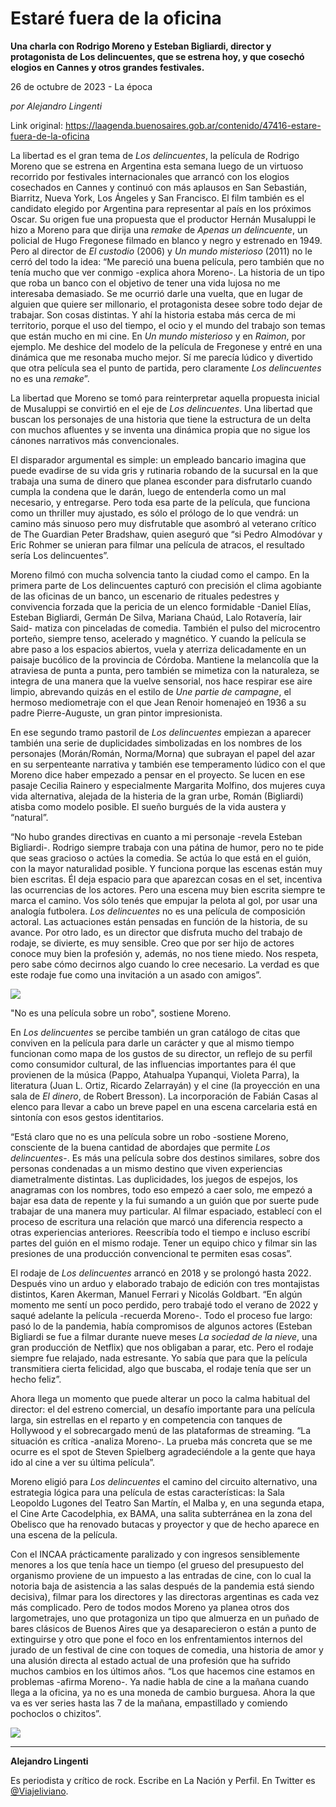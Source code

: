 # Estaré fuera de la oficina

**Una charla con Rodrigo Moreno y Esteban Bigliardi, director y protagonista de Los delincuentes, que se estrena hoy, y que cosechó elogios en Cannes y otros grandes festivales.**

26 de octubre de 2023 - La época

_por Alejandro Lingenti_

Link original: https://laagenda.buenosaires.gob.ar/contenido/47416-estare-fuera-de-la-oficina



La libertad es el gran tema de *Los delincuentes*, la película de Rodrigo Moreno que se estrena en Argentina esta semana luego de un virtuoso recorrido por festivales internacionales que arrancó con los elogios cosechados en Cannes y continuó con más aplausos en San Sebastián, Biarritz, Nueva York, Los Ángeles y San Francisco. El film también es el candidato elegido por Argentina para representar al país en los próximos Oscar. Su origen fue una propuesta que el productor Hernán Musaluppi le hizo a Moreno para que dirija una *remake* de *Apenas un delincuente*, un policial de Hugo Fregonese filmado en blanco y negro y estrenado en 1949. Pero al director de *El custodio* (2006) y *Un mundo misterioso* (2011) no le cerró del todo la idea: “Me pareció una buena película, pero también que no tenía mucho que ver conmigo -explica ahora Moreno-. La historia de un tipo que roba un banco con el objetivo de tener una vida lujosa no me interesaba demasiado. Se me ocurrió darle una vuelta, que en lugar de alguien que quiere ser millonario, el protagonista desee sobre todo dejar de trabajar. Son cosas distintas. Y ahí la historia estaba más cerca de mi territorio, porque el uso del tiempo, el ocio y el mundo del trabajo son temas que están mucho en mi cine. En *Un mundo misterioso* y en *Raimon*, por ejemplo. Me deshice del modelo de la película de Fregonese y entré en una dinámica que me resonaba mucho mejor. Sí me parecía lúdico y divertido que otra película sea el punto de partida, pero claramente *Los delincuentes* no es una *remake*”.




La libertad que Moreno se tomó para reinterpretar aquella propuesta inicial de Musaluppi se convirtió en el eje de *Los delincuentes*. Una libertad que buscan los personajes de una historia que tiene la estructura de un delta con muchos afluentes y se inventa una dinámica propia que no sigue los cánones narrativos más convencionales.




El disparador argumental es simple: un empleado bancario imagina que puede evadirse de su vida gris y rutinaria robando de la sucursal en la que trabaja una suma de dinero que planea esconder para disfrutarlo cuando cumpla la condena que le darán, luego de entenderla como un mal necesario, y entregarse. Pero toda esa parte de la película, que funciona como un thriller muy ajustado, es sólo el prólogo de lo que vendrá: un camino más sinuoso pero muy disfrutable que asombró al veterano crítico de The Guardian Peter Bradshaw, quien aseguró que “si Pedro Almodóvar y Eric Rohmer se unieran para filmar una película de atracos, el resultado sería Los delincuentes”.




Moreno filmó con mucha solvencia tanto la ciudad como el campo. En la primera parte de Los delincuentes capturó con precisión el clima agobiante de las oficinas de un banco, un escenario de rituales pedestres y convivencia forzada que la pericia de un elenco formidable -Daniel Elías, Esteban Bigliardi, Germán De Silva, Mariana Chaúd, Lalo Rotavería, Iair Said- matiza con pinceladas de comedia. También el pulso del microcentro porteño, siempre tenso, acelerado y magnético. Y cuando la película se abre paso a los espacios abiertos, vuela y aterriza delicadamente en un paisaje bucólico de la provincia de Córdoba. Mantiene la melancolía que la atraviesa de punta a punta, pero también se mimetiza con la naturaleza, se integra de una manera que la vuelve sensorial, nos hace respirar ese aire limpio, abrevando quizás en el estilo de *Une partie de campagne*, el hermoso mediometraje con el que Jean Renoir homenajeó en 1936 a su padre Pierre-Auguste, un gran pintor impresionista.




En ese segundo tramo pastoril de *Los delincuentes* empiezan a aparecer también una serie de duplicidades simbolizadas en los nombres de los personajes (Morán/Román, Norma/Morna) que subrayan el papel del azar en su serpenteante narrativa y también ese temperamento lúdico con el que Moreno dice haber empezado a pensar en el proyecto. Se lucen en ese pasaje Cecilia Rainero y especialmente Margarita Molfino, dos mujeres cuya vida alternativa, alejada de la histeria de la gran urbe, Román (Bigliardi) atisba como modelo posible. El sueño burgués de la vida austera y “natural”.




“No hubo grandes directivas en cuanto a mi personaje -revela Esteban Bigliardi-. Rodrigo siempre trabaja con una pátina de humor, pero no te pide que seas gracioso o actúes la comedia. Se actúa lo que está en el guión, con la mayor naturalidad posible. Y funciona porque las escenas están muy bien escritas. Él deja espacio para que aparezcan cosas en el set, incentiva las ocurrencias de los actores. Pero una escena muy bien escrita siempre te marca el camino. Vos sólo tenés que empujar la pelota al gol, por usar una analogía futbolera. *Los delincuentes* no es una película de composición actoral. Las actuaciones están pensadas en función de la historia, de su avance. Por otro lado, es un director que disfruta mucho del trabajo de rodaje, se divierte, es muy sensible. Creo que por ser hijo de actores conoce muy bien la profesión y, además, no nos tiene miedo. Nos respeta, pero sabe cómo decirnos algo cuando lo cree necesario. La verdad es que este rodaje fue como una invitación a un asado con amigos”.




![](https://cdn.feater.me/files/images/2881123/e0b476d8-519a-47c7-970f-ee5bdd2bdb3d.jpg)




"No es una película sobre un robo", sostiene Moreno.




En *Los delincuentes* se percibe también un gran catálogo de citas que conviven en la película para darle un carácter y que al mismo tiempo funcionan como mapa de los gustos de su director, un reflejo de su perfil como consumidor cultural, de las influencias importantes para él que provienen de la música (Pappo, Atahualpa Yupanqui, Violeta Parra), la literatura (Juan L. Ortiz, Ricardo Zelarrayán) y el cine (la proyección en una sala de *El dinero*, de Robert Bresson). La incorporación de Fabián Casas al elenco para llevar a cabo un breve papel en una escena carcelaria está en sintonía con esos gestos identitarios.




“Está claro que no es una película sobre un robo -sostiene Moreno, consciente de la buena cantidad de abordajes que permite *Los delincuentes*-. Es más una película sobre dos destinos similares, sobre dos personas condenadas a un mismo destino que viven experiencias diametralmente distintas. Las duplicidades, los juegos de espejos, los anagramas con los nombres, todo eso empezó a caer solo, me empezó a bajar esa data de repente y la fui sumando a un guión que por suerte pude trabajar de una manera muy particular. Al filmar espaciado, establecí con el proceso de escritura una relación que marcó una diferencia respecto a otras experiencias anteriores. Reescribía todo el tiempo e incluso escribí partes del guión en el mismo rodaje. Tener un equipo chico y filmar sin las presiones de una producción convencional te permiten esas cosas”.




El rodaje de *Los delincuentes* arrancó en 2018 y se prolongó hasta 2022. Después vino un arduo y elaborado trabajo de edición con tres montajistas distintos, Karen Akerman, Manuel Ferrari y Nicolás Goldbart. “En algún momento me sentí un poco perdido, pero trabajé todo el verano de 2022 y saqué adelante la película -recuerda Moreno-. Todo el proceso fue largo: pasó lo de la pandemia, había compromisos de algunos actores (Esteban Bigliardi se fue a filmar durante nueve meses *La sociedad de la nieve*, una gran producción de Netflix) que nos obligaban a parar, etc. Pero el rodaje siempre fue relajado, nada estresante. Yo sabía que para que la película transmitiera cierta felicidad, algo que buscaba, el rodaje tenía que ser un hecho feliz”.




Ahora llega un momento que puede alterar un poco la calma habitual del director: el del estreno comercial, un desafío importante para una película larga, sin estrellas en el reparto y en competencia con tanques de Hollywood y el sobrecargado menú de las plataformas de streaming. “La situación es crítica -analiza Moreno-. La prueba más concreta que se me ocurre es el spot de Steven Spielberg agradeciéndole a la gente que haya ido al cine a ver su última película”.




Moreno eligió para *Los delincuentes* el camino del circuito alternativo, una estrategia lógica para una película de estas características: la Sala Leopoldo Lugones del Teatro San Martín, el Malba y, en una segunda etapa, el Cine Arte Cacodelphia, ex BAMA, una salita subterránea en la zona del Obelisco que ha renovado butacas y proyector y que de hecho aparece en una escena de la película.




Con el INCAA prácticamente paralizado y con ingresos sensiblemente menores a los que tenía hace un tiempo (el grueso del presupuesto del organismo proviene de un impuesto a las entradas de cine, con lo cual la notoria baja de asistencia a las salas después de la pandemia está siendo decisiva), filmar para los directores y las directoras argentinas es cada vez más complicado. Pero de todos modos Moreno ya planea otros dos largometrajes, uno que protagoniza un tipo que almuerza en un puñado de bares clásicos de Buenos Aires que ya desaparecieron o están a punto de extinguirse y otro que pone el foco en los enfrentamientos internos del jurado de un festival de cine con toques de comedia, una historia de amor y una alusión directa al estado actual de una profesión que ha sufrido muchos cambios en los últimos años. “Los que hacemos cine estamos en problemas -afirma Moreno-. Ya nadie habla de cine a la mañana cuando llega a la oficina, ya no es una moneda de cambio burguesa. Ahora la que va es ver series hasta las 7 de la mañana, empastillado y comiendo pochoclos o chizitos”.




[![](https://img.youtube.com/vi/sxxbOFfagKI/0.jpg)](https://www.youtube.com/watch?v=sxxbOFfagKI)




---




**Alejandro Lingenti**




Es periodista y crítico de rock. Escribe en La Nación y Perfil. En Twitter es [@Viajeliviano](https://twitter.com/viajeliviano).



